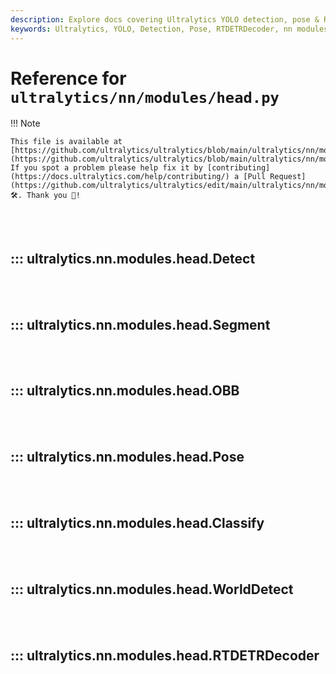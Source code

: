 ```yaml
---
description: Explore docs covering Ultralytics YOLO detection, pose & RTDETRDecoder. Comprehensive guides to help you understand Ultralytics nn modules.
keywords: Ultralytics, YOLO, Detection, Pose, RTDETRDecoder, nn modules, guides
---
```


# Reference for `ultralytics/nn/modules/head.py`

!!! Note

    This file is available at [https://github.com/ultralytics/ultralytics/blob/main/ultralytics/nn/modules/head.py](https://github.com/ultralytics/ultralytics/blob/main/ultralytics/nn/modules/head.py). If you spot a problem please help fix it by [contributing](https://docs.ultralytics.com/help/contributing/) a [Pull Request](https://github.com/ultralytics/ultralytics/edit/main/ultralytics/nn/modules/head.py) 🛠️. Thank you 🙏!

<br><br>

## ::: ultralytics.nn.modules.head.Detect

<br><br>

## ::: ultralytics.nn.modules.head.Segment

<br><br>

## ::: ultralytics.nn.modules.head.OBB

<br><br>

## ::: ultralytics.nn.modules.head.Pose

<br><br>

## ::: ultralytics.nn.modules.head.Classify

<br><br>

## ::: ultralytics.nn.modules.head.WorldDetect

<br><br>

## ::: ultralytics.nn.modules.head.RTDETRDecoder

<br><br>
